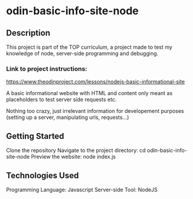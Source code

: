 # odin-basic-info-site-node

## Description
This project is part of the TOP curriculum, a project made to test my knowledge of node, server-side programming and debugging.
### Link to project instructions:
https://www.theodinproject.com/lessons/nodejs-basic-informational-site

A basic informational website with HTML and content only meant as placeholders to test server side requests etc.

Nothing too crazy, just irrelevant information for developement purposes (setting up a server, manipulating urls, requests...)

## Getting Started
Clone the repository
Navigate to the project directory: cd odin-basic-info-site-node
Preview the website: node index.js

## Technologies Used
Programming Language: Javascript
Server-side Tool: NodeJS